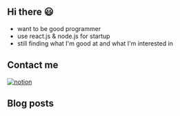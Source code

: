 ## Hi there 😃

- want to be good programmer
- use react.js & node.js for startup
- still finding what I'm good at and what I'm interested in

## Contact me

[<img alt="notion" src="https://img.shields.io/badge/notion-%231DA1F2.svg?&style=for-the-badge&logo=notion&logoColor=white" />](https://www.notion.so/3c426cbb0bbb49a185f772db55f78de8)

## Blog posts
<!-- BLOG-POST-LIST:START -->
 
<!-- BLOG-POST-LIST:END -->

<!--
**parkjihwanjay/parkjihwanjay** is a ✨ _special_ ✨ repository because its `README.md` (this file) appears on your GitHub profile.

Here are some ideas to get you started:

- 🔭 I’m currently working on ...
- 🌱 I’m currently learning ...
- 👯 I’m looking to collaborate on ...
- 🤔 I’m looking for help with ...
- 💬 Ask me about ...
- 📫 How to reach me: ...
- 😄 Pronouns: ...
- ⚡ Fun fact: ...
-->
